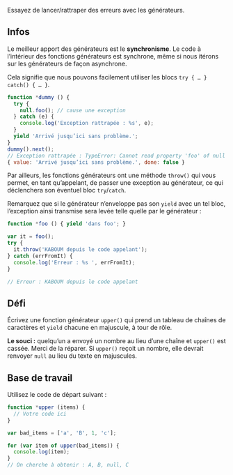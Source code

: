 Essayez de lancer/rattraper des erreurs avec les générateurs.

## Infos

Le meilleur apport des générateurs est le **synchronisme**.
Le code à l’intérieur des fonctions générateurs est synchrone, même si nous
itérons sur les générateurs de façon asynchrone.

Cela signifie que nous pouvons facilement utiliser les blocs `try { … } catch() { … }`.

```js
function *dummy () {
  try {
    null.foo(); // cause une exception
  } catch (e) {
    console.log('Exception rattrapée : %s', e);
  }
  yield 'Arrivé jusqu’ici sans problème.';
}
dummy().next();
// Exception rattrapée : TypeError: Cannot read property 'foo' of null
{ value: 'Arrivé jusqu’ici sans problème.', done: false }
```

Par ailleurs, les fonctions générateurs ont une méthode `throw()` qui vous
permet, en tant qu’appelant, de passer une exception au générateur, ce qui
déclenchera son éventuel bloc `try`/`catch`.

Remarquez que si le générateur n’enveloppe pas son `yield` avec un tel bloc,
l’exception ainsi transmise sera levée telle quelle par le générateur :

```js
function *foo () { yield 'dans foo'; }

var it = foo();
try {
  it.throw('KABOUM depuis le code appelant');
} catch (errFromIt) {
  console.log('Erreur : %s ', errFromIt);
}

// Erreur : KABOUM depuis le code appelant
```

## Défi

Écrivez une fonction générateur `upper()` qui prend un tableau de chaînes
de caractères et `yield` chacune en majuscule, à tour de rôle.

**Le souci :** quelqu’un a envoyé un nombre au lieu d’une chaîne et `upper()`
est cassée.  Merci de la réparer.  Si `upper()` reçoit un nombre, elle
devrait renvoyer `null` au lieu du texte en majuscules.

## Base de travail

Utilisez le code de départ suivant :

```js
function *upper (items) {
  // Votre code ici
}

var bad_items = ['a', 'B', 1, 'c'];

for (var item of upper(bad_items)) {
  console.log(item);
}
// On cherche à obtenir : A, B, null, C
```
